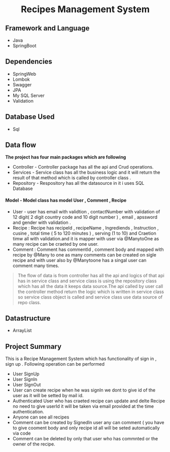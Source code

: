 <div align = "center">
  <h1> Recipes Management System</h1>
 </div>

## Framework and Language
* Java 
* SpringBoot

## Dependencies
  * SpringWeb
  * Lombok
  * Swagger
  * JPA
  * My SQL Server
  * Validation
    
## Database Used 
  * Sql

    
## Data flow
  **The project has four main packages which are following** 
* Controller - Controller package has all the api and Crud operations.
* Services - Service class has all the business logic and it will return the result of that method which is called by controller class . 
* Repository - Respository has all the datasource in it i uses SQL Database
#### Model - Model class has model User , Comment , Recipe 
* User - user has email with validtion , contactNumber with validation of 12 digit( 2 digit country code and 10 digit number ) , email , apssword and gender with validation .
* Recipe : Recipe has recipeId , recipeName , Ingrediends , Instruction , cusine , total time ( 5 to 120 minutes ) , serving (1 to 10) and Craetion timw all with validation.and it is mapper with user via @ManytoOne as many recipe can be craeted by one user.
* Comment : Comment has commentId , comment body and mapped with recipe by @Many to one as many comments can be created on sigle recipe and with user also by @Manytoone has a singal user can comment many times. 
> The flow of data is from controller has all the api and logics of that api has in service class and
service class is using the repository class which has all the data it keeps data source.The api called by user call the controller method
return the logic which is written in service class so service class object is called and service class use data source of repo class.

## Datastructure 
* ArrayList

## Project Summary 
This is a Recipe Management System which has functionality of sign in , sign up . Following operation can be performed
* User SignUp
* User SignIn
* User SignOut
* User can create recipe when he was signIn we dont to give id of the user as it will be setted by mail id.
* Authenticated User who has craeted recipe can update and delte Recipe no need to give userId it will be taken via email provided at the time authentication.
* Anyone can see all recipes
* Comment can be created by SignedIn user any can comment ( you have to give cooment body and only recipe id all will be seted automatically via code
* Comment can be deleted by only that user who has commnted or the owner of the recipe.
